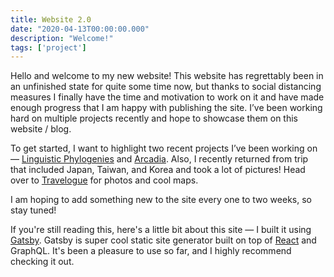 ```yaml
---
title: Website 2.0
date: "2020-04-13T00:00:00.000"
description: "Welcome!"
tags: ['project']
---
```


Hello and welcome to my new website! This website has regrettably been in an
unfinished state for quite some time now, but thanks to social distancing
measures I finally have the time and motivation to work on it and have
made enough progress that I am happy with publishing the site. I’ve been
working hard on multiple projects recently and hope to showcase them on
this website / blog.

To get started, I want to highlight two recent projects I’ve been
working on — [Linguistic Phylogenies](/posts/linguistic-phylogenies) and
[Arcadia](/posts/arcadia). Also, I recently returned from trip that included
Japan, Taiwan, and Korea and took a lot of pictures!  Head over to
[Travelogue](/travelogue) for photos and cool maps.

I am hoping to add something new to the site every one to two weeks,
so stay tuned!

If you're still reading this, here's a little bit about this site — I built it
using [Gatsby](https://www.gatsbyjs.org/). Gatsby is super cool static site
generator built on top of [React](https://reactjs.org/) and GraphQL.
It's been a pleasure to use so far, and I highly recommend checking it out.
